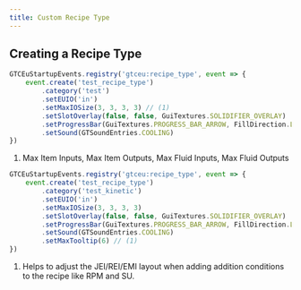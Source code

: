 ```yaml
---
title: Custom Recipe Type
---
```



## Creating a Recipe Type

```js title="test_recipe_type.js"
GTCEuStartupEvents.registry('gtceu:recipe_type', event => {
    event.create('test_recipe_type')
        .category('test')
        .setEUIO('in')
        .setMaxIOSize(3, 3, 3, 3) // (1)
        .setSlotOverlay(false, false, GuiTextures.SOLIDIFIER_OVERLAY)
        .setProgressBar(GuiTextures.PROGRESS_BAR_ARROW, FillDirection.LEFT_TO_RIGHT)
        .setSound(GTSoundEntries.COOLING)
})
```

1. Max Item Inputs, Max Item Outputs, Max Fluid Inputs, Max Fluid Outputs

```js title="test_kinetic_recipe_type.js"
GTCEuStartupEvents.registry('gtceu:recipe_type', event => {
    event.create('test_recipe_type')
        .category('test_kinetic')
        .setEUIO('in')
        .setMaxIOSize(3, 3, 3, 3) 
        .setSlotOverlay(false, false, GuiTextures.SOLIDIFIER_OVERLAY)
        .setProgressBar(GuiTextures.PROGRESS_BAR_ARROW, FillDirection.LEFT_TO_RIGHT)
        .setSound(GTSoundEntries.COOLING)
        .setMaxTooltip(6) // (1)
})
```

1. Helps to adjust the JEI/REI/EMI layout when adding addition conditions to the recipe like RPM and SU.    